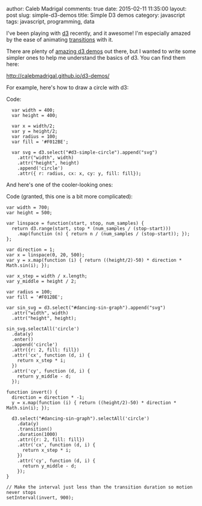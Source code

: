 author: Caleb Madrigal
comments: true
date: 2015-02-11 11:35:00
layout: post
slug: simple-d3-demos
title: Simple D3 demos
category: javascript
tags: javascript, programming, data

I've been playing with [d3](http://d3js.org/) recently, and it awesome! I'm especially amazed by the ease of animating [transitions](https://github.com/mbostock/d3/wiki/Transitions) with it.

There are plenty of [amazing d3 demos](https://github.com/mbostock/d3/wiki/Gallery) out there, but I wanted to write some simpler ones to help me understand the basics of d3. You can find them here:

<http://calebmadrigal.github.io/d3-demos/>

For example, here's how to draw a circle with d3:

<div id="d3-simple-circle"></div>

<script type="text/javascript" src="https://cdnjs.cloudflare.com/ajax/libs/d3/3.5.3/d3.min.js"></script>

<script type="text/javascript">
  var width = 400;
  var height = 400;

  var x = width/2;
  var y = height/2;
  var radius = 100;
  var fill = '#F012BE';
  
  var svg = d3.select("#d3-simple-circle").append("svg")
    .attr("width", width)
    .attr("height", height)
    .append('circle')
    .attr({ r: radius, cx: x, cy: y, fill: fill});
</script>

Code:

      var width = 400;
      var height = 400;

      var x = width/2;
      var y = height/2;
      var radius = 100;
      var fill = '#F012BE';
      
      var svg = d3.select("#d3-simple-circle").append("svg")
        .attr("width", width)
        .attr("height", height)
        .append('circle')
        .attr({ r: radius, cx: x, cy: y, fill: fill});

And here's one of the cooler-looking ones:


<div id="dancing-sin-graph"></div>

<script type="text/javascript">
  var width = 700;
  var height = 500;

  var linspace = function(start, stop, num_samples) {
    return d3.range(start, stop * (num_samples / (stop-start)))
      .map(function (n) { return n / (num_samples / (stop-start)); });
  };

  var direction = 1;
  var x = linspace(0, 20, 500);
  var y = x.map(function (i) { return ((height/2)-50) * direction * Math.sin(i); });

  var x_step = width / x.length;
  var y_middle = height / 2;

  var radius = 100;
  var fill = '#F012BE';

  var sin_svg = d3.select("#dancing-sin-graph").append("svg")
    .attr("width", width)
    .attr("height", height);
  
  sin_svg.selectAll('circle')
    .data(y)
    .enter()
    .append('circle')
    .attr({r: 2, fill: fill})
    .attr('cx', function (d, i) {
      return x_step * i;
    })
    .attr('cy', function (d, i) {
      return y_middle - d;
    });

  function invert() {
    direction = direction * -1;
    y = x.map(function (i) { return ((height/2)-50) * direction * Math.sin(i); });

    d3.select("#dancing-sin-graph").selectAll('circle')
      .data(y)
      .transition()
      .duration(1000)
      .attr({r: 2, fill: fill})
      .attr('cx', function (d, i) {
        return x_step * i;
      })
      .attr('cy', function (d, i) {
        return y_middle - d;
      });
  }

  // Make the interval just less than the transition duration so motion never stops
  setInterval(invert, 900);
</script>

Code (granted, this one is a bit more complicated):

    var width = 700;
    var height = 500;

    var linspace = function(start, stop, num_samples) {
      return d3.range(start, stop * (num_samples / (stop-start)))
        .map(function (n) { return n / (num_samples / (stop-start)); });
    };

    var direction = 1;
    var x = linspace(0, 20, 500);
    var y = x.map(function (i) { return ((height/2)-50) * direction * Math.sin(i); });

    var x_step = width / x.length;
    var y_middle = height / 2;

    var radius = 100;
    var fill = '#F012BE';

    var sin_svg = d3.select("#dancing-sin-graph").append("svg")
      .attr("width", width)
      .attr("height", height);
    
    sin_svg.selectAll('circle')
      .data(y)
      .enter()
      .append('circle')
      .attr({r: 2, fill: fill})
      .attr('cx', function (d, i) {
        return x_step * i;
      })
      .attr('cy', function (d, i) {
        return y_middle - d;
      });

    function invert() {
      direction = direction * -1;
      y = x.map(function (i) { return ((height/2)-50) * direction * Math.sin(i); });

      d3.select("#dancing-sin-graph").selectAll('circle')
        .data(y)
        .transition()
        .duration(1000)
        .attr({r: 2, fill: fill})
        .attr('cx', function (d, i) {
          return x_step * i;
        })
        .attr('cy', function (d, i) {
          return y_middle - d;
        });
    }

    // Make the interval just less than the transition duration so motion never stops
    setInterval(invert, 900);

